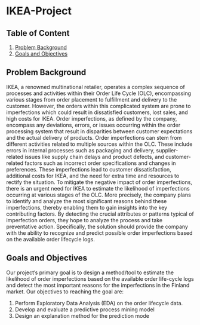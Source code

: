 # IKEA-Project
## Table of Content
1. [Problem Background](#Problem-Background)
2. [Goals and Objectives](#Goals-and-Objectives)

<!-- ABOUT THE PROJECT -->
## Problem Background
IKEA, a renowned multinational retailer, operates a complex sequence of processes
and activities within their Order Life Cycle (OLC), encompassing various stages from
order placement to fulfillment and delivery to the customer. However, the orders
within this complicated system are prone to imperfections which could result in dissatisfied customers, lost sales, and high costs for IKEA.
Order imperfections, as defined by the company, encompass any deviations, errors,
or issues occurring within the order processing system that result in disparities between customer expectations and the actual delivery of products. Order imperfections
can stem from different activities related to multiple sources within the OLC. These
include errors in internal processes such as packaging and delivery, supplier-related
issues like supply chain delays and product defects, and customer-related factors such
as incorrect order specifications and changes in preferences. These imperfections lead
to customer dissatisfaction, additional costs for IKEA, and the need for extra time
and resources to rectify the situation.
To mitigate the negative impact of order imperfections, there is an urgent need for
IKEA to estimate the likelihood of imperfections occurring at various stages of the
OLC. More precisely, the company plans to identify and analyze the most significant
reasons behind these imperfections, thereby enabling them to gain insights into the
key contributing factors. By detecting the crucial attributes or patterns typical of
imperfection orders, they hope to analyze the process and take preventative action.
Specifically, the solution should provide the company with the ability to recognize
and predict possible order imperfections based on the available order lifecycle logs.
<!-- Goals and Objectives -->
## Goals and Objectives
Our project’s primary goal is to design a method/tool to estimate the likelihood of
order imperfections based on the available order life-cycle logs and detect the most
important reasons for the imperfections in the Finland market. Our objectives to
reaching the goal are:
1. Perform Exploratory Data Analysis (EDA) on the order lifecycle data.
2. Develop and evaluate a predictive process mining model
3. Design an explanation method for the prediction mode
